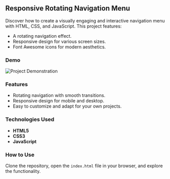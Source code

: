## Responsive Rotating Navigation Menu  
Discover how to create a visually engaging and interactive navigation menu with HTML, CSS, and JavaScript. This project features:  
- A rotating navigation effect.  
- Responsive design for various screen sizes.  
- Font Awesome icons for modern aesthetics.  

### Demo  
![Project Demonstration](https://github.com/user-attachments/assets/3d215aa5-91bb-42bd-ab80-1e066ad4c1ec)  

### Features  
- Rotating navigation with smooth transitions.  
- Responsive design for mobile and desktop.  
- Easy to customize and adapt for your own projects.  

### Technologies Used  
- **HTML5**  
- **CSS3**  
- **JavaScript**  

### How to Use  
Clone the repository, open the `index.html` file in your browser, and explore the functionality.  
